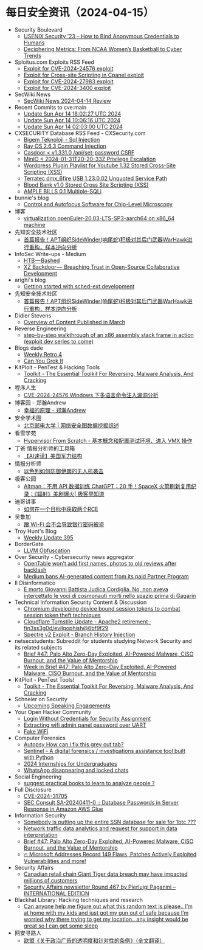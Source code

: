 # 每日安全资讯（2024-04-15）

- Security Boulevard
  - [USENIX Security ’23 – How to Bind Anonymous Credentials to Humans](https://securityboulevard.com/2024/04/usenix-security-23-how-to-bind-anonymous-credentials-to-humans/)
  - [Deciphering Metrics: From NCAA Women’s Basketball to Cyber Trends](https://securityboulevard.com/2024/04/deciphering-metrics-from-ncaa-womens-basketball-to-cyber-trends/)
- Sploitus.com Exploits RSS Feed
  - [Exploit for CVE-2024-24576 exploit](https://sploitus.com/exploit?id=E6AA5780-7AD5-53E3-AD84-459E25D8FFE0&utm_source=rss&utm_medium=rss)
  - [Exploit for Cross-site Scripting in Cpanel exploit](https://sploitus.com/exploit?id=86438B2C-6BEF-57AF-A675-5A6A6B62B2D5&utm_source=rss&utm_medium=rss)
  - [Exploit for CVE-2024-27983 exploit](https://sploitus.com/exploit?id=53FF48A9-2172-5103-B601-83325C543A55&utm_source=rss&utm_medium=rss)
  - [Exploit for CVE-2024-3400 exploit](https://sploitus.com/exploit?id=D2D01B47-8C64-58F4-BBB6-61E5413A040E&utm_source=rss&utm_medium=rss)
- SecWiki News
  - [SecWiki News 2024-04-14 Review](http://www.sec-wiki.com/?2024-04-14)
- Recent Commits to cve:main
  - [Update Sun Apr 14 18:02:27 UTC 2024](https://github.com/trickest/cve/commit/a4d313208461c2992e6c323e381c26792a552079)
  - [Update Sun Apr 14 10:06:16 UTC 2024](https://github.com/trickest/cve/commit/e5063a4c744aa69c6109ffda798e82d983efbd90)
  - [Update Sun Apr 14 02:03:00 UTC 2024](https://github.com/trickest/cve/commit/75c89532da25684f755f8c11ce13bc247aa258b0)
- CXSECURITY Database RSS Feed - CXSecurity.com
  - [Bigem Teknoloji - Sql Injection](https://cxsecurity.com/issue/WLB-2024040033)
  - [Ray OS 2.6.3 Command Injection](https://cxsecurity.com/issue/WLB-2024040032)
  - [Casdoor <  v1.331.0 /api/set-password CSRF](https://cxsecurity.com/issue/WLB-2024040031)
  - [MinIO <  2024-01-31T20-20-33Z Privilege Escalation](https://cxsecurity.com/issue/WLB-2024040030)
  - [Wordpress Plugin Playlist for Youtube 1.32 Stored Cross-Site Scripting (XSS)](https://cxsecurity.com/issue/WLB-2024040029)
  - [Terratec dmx_6fire USB 1.23.0.02 Unquoted Service Path](https://cxsecurity.com/issue/WLB-2024040028)
  - [Blood Bank v1.0 Stored Cross Site Scripting (XSS)](https://cxsecurity.com/issue/WLB-2024040027)
  - [AMPLE BILLS 0.1 Multiple-SQLi](https://cxsecurity.com/issue/WLB-2024040026)
- bunnie's blog
  - [Control and Autofocus Software for Chip-Level Microscopy](https://www.bunniestudios.com/blog/2024/control-and-autofocus-software-for-chip-level-microscopy/)
- 博客
  - [virtualization openEuler-20.03-LTS-SP3-aarch64 on x86_64 machine](https://dyrnq.com/install-openeuler-aarch64/)
- 先知安全技术社区
  - [首篇报告！APT组织SideWinder(响尾蛇)积极对其后门武器WarHawk进行重构，样本逆向分析](https://xz.aliyun.com/t/14295)
- InfoSec Write-ups - Medium
  - [HTB — Bashed](https://infosecwriteups.com/htb-bashed-2e7c3915c81e?source=rss----7b722bfd1b8d---4)
  - [XZ Backdoor —  Breaching Trust in Open-Source Collaborative Development](https://infosecwriteups.com/xz-backdoor-breaching-trust-in-open-source-collaborative-development-4b6510629b03?source=rss----7b722bfd1b8d---4)
- arighi's blog
  - [Getting started with sched-ext development](http://arighi.blogspot.com/2024/04/getting-started-with-sched-ext.html)
- 先知安全技术社区
  - [首篇报告！APT组织SideWinder(响尾蛇)积极对其后门武器WarHawk进行重构，样本逆向分析](https://xz.aliyun.com/t/14295)
- Didier Stevens
  - [Overview of Content Published in March](https://blog.didierstevens.com/2024/04/14/overview-of-content-published-in-march-9/)
- Reverse Engineering
  - [step-by-step walkthrough of an x86 assembly stack frame in action (exploit dev series to come)](https://www.reddit.com/r/ReverseEngineering/comments/1c46lpc/stepbystep_walkthrough_of_an_x86_assembly_stack/)
- Blogs  dade
  - [Weekly Retro 4](https://0xda.de/blog/2024/04/weekly-retro-4/)
  - [Can You Grok It](https://0xda.de/blog/2024/04/can-you-grok-it/)
- KitPloit - PenTest &amp; Hacking Tools
  - [Toolkit - The Essential Toolkit For Reversing, Malware Analysis, And Cracking](http://www.kitploit.com/2024/04/toolkit-essential-toolkit-for-reversing.html)
- 程序人生
  - [CVE-2024-24576 Windows 下多语言命令注入漏洞分析](https://programlife.net/2024/04/14/cve-2024-24576-rust-command-injection-vulnerability/)
- 博客园 - 郑瀚Andrew
  - [幸福的原理 - 郑瀚Andrew](https://www.cnblogs.com/LittleHann/p/18133736)
- 安全学术圈
  - [北京邮电大学 | 网络安全图数据挖掘综述](https://mp.weixin.qq.com/s?__biz=MzU5MTM5MTQ2MA==&mid=2247490506&idx=1&sn=0238b661adaa0fd59801ff6fc1888eae&chksm=fe2ee441c9596d579d1914f4f950eeece753d733d9b9f46a1b1d44ea8cc11ba8d357dc49b9a3&scene=58&subscene=0#rd)
- 看雪学苑
  - [Hypervisor From Scratch - 基本概念和配置测试环境、进入 VMX 操作](https://mp.weixin.qq.com/s?__biz=MjM5NTc2MDYxMw==&mid=2458550275&idx=1&sn=c1b54dc12abbcb627796db92d4f9c2fc&chksm=b18db08986fa399ff036a52bbbe579808ba65111151b31af848628a464efe064e4fbd7c6c1d9&scene=58&subscene=0#rd)
- 丁爸 情报分析师的工具箱
  - [【AI速读】美国军力结构](https://mp.weixin.qq.com/s?__biz=MzI2MTE0NTE3Mw==&mid=2651143233&idx=1&sn=9fb66dc774132e73e91c71c03aa3505e&chksm=f1af4b7bc6d8c26dada9949c88552105ae3bb1a63d278024a5468fcae3642d6a741646804eb4&scene=58&subscene=0#rd)
- 情报分析师
  - [以色列如何防御伊朗的无人机袭击](https://mp.weixin.qq.com/s?__biz=MzA3Mjc1MTkwOA==&mid=2650548366&idx=1&sn=42ac4c158c015f82d0c03cc730194215&chksm=871106c5b0668fd35775fcd5bdb0dd2e71f7b3565df45eb61604bf7a5d9418bd6b2289ce2f5c&scene=58&subscene=0#rd)
- 极客公园
  - [Altman：不用 API 数据训练 ChatGPT；20 手！SpaceX 火箭刷新复用纪录；《辐射》美剧爆火| 极客早知道](https://mp.weixin.qq.com/s?__biz=MTMwNDMwODQ0MQ==&mid=2653038865&idx=1&sn=99dd95656a198248ac1ad4e2a2f71bb3&chksm=7e5754a74920ddb1b5cb7763dbe9cf47044fb125f77314b66c76a295d2a48560bf2ce1e43aa3&scene=58&subscene=0#rd)
- 迪哥讲事
  - [如何在一个目标中获取两个RCE](https://mp.weixin.qq.com/s?__biz=MzIzMTIzNTM0MA==&mid=2247494240&idx=1&sn=b7882d6d1f1dba7c20ac68457c0e15f7&chksm=e8a5e003dfd269150343a69669ec0d1410c28c04a3de51b07d157a3fb561e38f8c596e8d7ee6&scene=58&subscene=0#rd)
- 吴鲁加
  - [蹭 Wi-Fi 会不会导致银行密码被盗](https://mp.weixin.qq.com/s?__biz=Mzg5NDY4ODM1MA==&mid=2247484691&idx=1&sn=df8b5ddd63a6e06ac8cfeaafc861904c&chksm=c01a8822f76d0134b326b81f80057ee307791375b11528bf94d623b21018afffb8de669e1b59&scene=58&subscene=0#rd)
- Troy Hunt's Blog
  - [Weekly Update 395](https://www.troyhunt.com/weekly-update-395/)
- BorderGate
  - [LLVM Obfuscation](https://www.bordergate.co.uk/llvm-obfuscation/)
- Over Security - Cybersecurity news aggregator
  - [OpenTable won't add first names, photos to old reviews after backlash](https://www.bleepingcomputer.com/news/security/opentable-wont-add-first-names-photos-to-old-reviews-after-backlash/)
  - [Medium bans AI-generated content from its paid Partner Program](https://www.bleepingcomputer.com/news/technology/medium-bans-ai-generated-content-from-its-paid-partner-program/)
- Il Disinformatico
  - [È morto Giovanni Battista Judica Cordiglia. No, non aveva intercettato le voci di cosmonauti morti nello spazio prima di Gagarin](http://attivissimo.blogspot.com/2024/04/e-morto-giovanni-battista-judica.html)
- Technical Information Security Content & Discussion
  - [Chromium developing device bound session tokens to combat session token theft techniques](https://www.reddit.com/r/netsec/comments/1c3hq7j/chromium_developing_device_bound_session_tokens/)
  - [Cloudflare Turnstile Update - Apache2 retirement · fin3ss3g0d/evilgophish@6bf9f29](https://www.reddit.com/r/netsec/comments/1c3h8zt/cloudflare_turnstile_update_apache2_retirement/)
  - [Spectre v2 Exploit - Branch History Injection](https://www.reddit.com/r/netsec/comments/1c3lhbh/spectre_v2_exploit_branch_history_injection/)
- netsecstudents: Subreddit for students studying Network Security and its related subjects
  - [Brief #47: Palo Alto Zero-Day Exploited, AI-Powered Malware, CISO Burnout, and the Value of Mentorship](https://www.reddit.com/r/netsecstudents/comments/1c42fut/brief_47_palo_alto_zeroday_exploited_aipowered/)
  - [Week in Brief #47: Palo Alto Zero-Day Exploited, AI-Powered Malware, CISO Burnout, and the Value of Mentorship](https://www.reddit.com/r/netsecstudents/comments/1c42fos/week_in_brief_47_palo_alto_zeroday_exploited/)
- KitPloit - PenTest Tools!
  - [Toolkit - The Essential Toolkit For Reversing, Malware Analysis, And Cracking](http://www.kitploit.com/2024/04/toolkit-essential-toolkit-for-reversing.html)
- Schneier on Security
  - [Upcoming Speaking Engagements](https://www.schneier.com/blog/archives/2024/04/upcoming-speaking-engagements-35.html)
- Your Open Hacker Community
  - [Login Without Credentials for Security Assignment](https://www.reddit.com/r/HowToHack/comments/1c45b88/login_without_credentials_for_security_assignment/)
  - [Extracting wifi admin panel password over UART](https://www.reddit.com/r/HowToHack/comments/1c44o54/extracting_wifi_admin_panel_password_over_uart/)
  - [Fake WiFi](https://www.reddit.com/r/HowToHack/comments/1c3s2rt/fake_wifi/)
- Computer Forensics
  - [Autopsy How can i fix this grey out tab?](https://www.reddit.com/r/computerforensics/comments/1c45obr/autopsy_how_can_i_fix_this_grey_out_tab/)
  - [Sentinel - A digital forensics / investigations assistance tool built with Python](https://www.reddit.com/r/computerforensics/comments/1c3l29h/sentinel_a_digital_forensics_investigations/)
  - [2024 Internships for Undergraduates](https://www.reddit.com/r/computerforensics/comments/1c3ibcv/2024_internships_for_undergraduates/)
  - [WhatsApp disappearing and locked chats](https://www.reddit.com/r/computerforensics/comments/1c3l897/whatsapp_disappearing_and_locked_chats/)
- Social Engineering
  - [suggest practical books to learn to analyze people ?](https://www.reddit.com/r/SocialEngineering/comments/1c3mqsx/suggest_practical_books_to_learn_to_analyze_people/)
- Full Disclosure
  - [CVE-2024-31705](https://seclists.org/fulldisclosure/2024/Apr/23)
  - [SEC Consult SA-20240411-0 :: Database Passwords in Server Response in Amazon AWS Glue](https://seclists.org/fulldisclosure/2024/Apr/22)
- Information Security
  - [Somebody is putting up the entire SSN database for sale for 1btc ???](https://www.reddit.com/r/Information_Security/comments/1c3xbb3/somebody_is_putting_up_the_entire_ssn_database/)
  - [Network traffic data analytics and request for support in data interpretation](https://www.reddit.com/r/Information_Security/comments/1c446rq/network_traffic_data_analytics_and_request_for/)
  - [Brief #47: Palo Alto Zero-Day Exploited, AI-Powered Malware, CISO Burnout, and the Value of Mentorship](https://www.reddit.com/r/Information_Security/comments/1c42gj5/brief_47_palo_alto_zeroday_exploited_aipowered/)
  - [🔥 Microsoft Addresses Record 149 Flaws, Patches Actively Exploited Vulnerabilities and more!](https://www.reddit.com/r/Information_Security/comments/1c3uo1x/microsoft_addresses_record_149_flaws_patches/)
- Security Affairs
  - [Canadian retail chain Giant Tiger data breach may have impacted millions of customers](https://securityaffairs.com/161811/cyber-crime/giant-tiger-data-breach.html)
  - [Security Affairs newsletter Round 467 by Pierluigi Paganini – INTERNATIONAL EDITION](https://securityaffairs.com/161806/breaking-news/security-affairs-newsletter-round-467-by-pierluigi-paganini-international-edition.html)
- Blackhat Library: Hacking techniques and research
  - [Can anyone help me figure out what this random text is please.. I’m at home with my kids and just got my gun out of safe because I’m worried why there trying to get my location.. any insight would be great so I can get some sleep](https://www.reddit.com/r/blackhat/comments/1c3kq7o/can_anyone_help_me_figure_out_what_this_random/)
- 网安寻路人
  - [欧盟《关于政治广告的透明度和针对性的条例》（全文翻译）](https://mp.weixin.qq.com/s?__biz=MzIxODM0NDU4MQ==&mid=2247502781&idx=1&sn=af36a73ef01d7296bf73a0b914f5877b&chksm=97e97657a09eff41a4ae1151be1999174c909ad7971a214d8df59ce823c27eb1042dc08eb23a&scene=58&subscene=0#rd)

